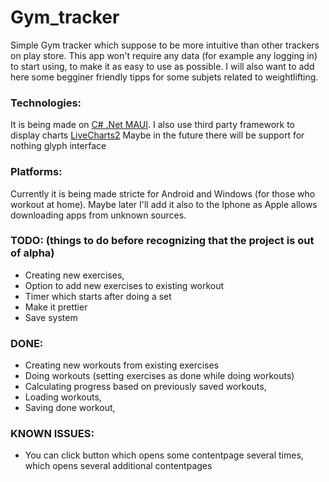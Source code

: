 # Gym_tracker
Simple Gym tracker which suppose to be more intuitive than other trackers on play store.
This app won't require any data (for example any logging in) to start using, to make it as easy to use as possible.
I will also want to add here some begginer friendly tipps for some subjets related to weightlifting.

### Technologies:
It is being made on [C# .Net MAUI](https://learn.microsoft.com/en-us/dotnet/maui/what-is-maui).
I also use third party framework to display charts [LiveCharts2](https://lvcharts.com/)
Maybe in the future there will be support for nothing glyph interface

### Platforms: 
Currently it is being made stricte for Android and Windows (for those who workout at home).
Maybe later I'll add it also to the Iphone as Apple allows downloading apps from unknown sources.

### TODO: (things to do before recognizing that the project is out of alpha)
- Creating new exercises,
- Option to add new exercises to existing workout
- Timer which starts after doing a set
- Make it prettier
- Save system

### DONE:
- Creating new workouts from existing exercises
- Doing workouts (setting exercises as done while doing workouts)
- Calculating progress based on previously saved workouts,
- Loading workouts,
- Saving done workout,

### KNOWN ISSUES:
- You can click button which opens some contentpage several times, which opens several additional contentpages
